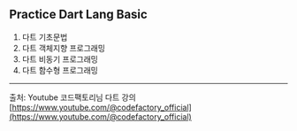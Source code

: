 ## Practice Dart Lang Basic

1. 다트 기초문법
2. 다트 객체지향 프로그래밍
3. 다트 비동기 프로그래밍
4. 다트 함수형 프로그래밍

***

출처: Youtube 코드팩토리님 다트 강의 [https://www.youtube.com/@codefactory_official](https://www.youtube.com/@codefactory_official)
